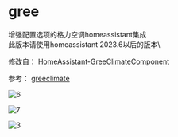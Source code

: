 # gree
增强配置选项的格力空调homeassistant集成\
此版本请使用homeassistant 2023.6以后的版本\



修改自： [HomeAssistant-GreeClimateComponent](https://github.com/RobHofmann/HomeAssistant-GreeClimateComponent) 

参考： [greeclimate](https://github.com/cmroche/greeclimate)




![6](https://github.com/dscao/gree/assets/16587914/6b6669fc-1b6b-4545-8988-8c000fddb4d1)




![7](https://github.com/dscao/gree/assets/16587914/cc2771b5-1b63-4fc8-9980-9152c8a135f0)




![3](https://github.com/dscao/gree/assets/16587914/c1edfc53-406c-4f13-b68c-1299d6c3be88)
